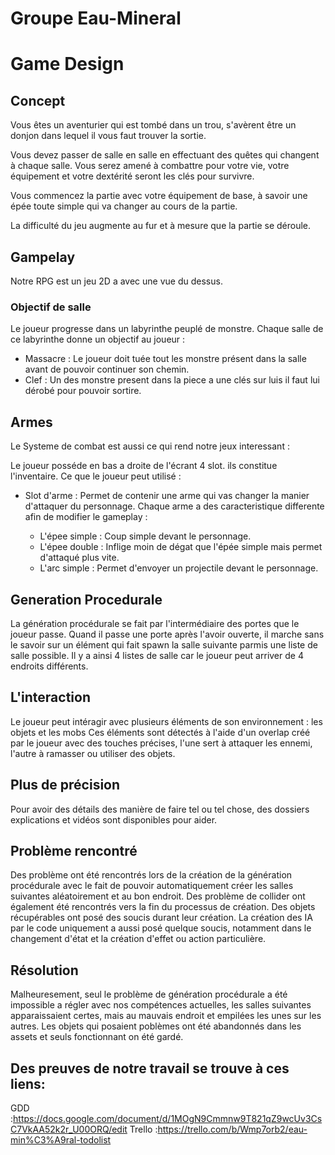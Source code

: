 # Groupe Eau-Mineral
# Game Design
## Concept
Vous êtes un aventurier qui est tombé dans un trou, s'avèrent être un donjon dans lequel il vous faut trouver la sortie.

Vous devez passer de salle en salle en effectuant des quêtes qui changent à chaque salle.
Vous serez amené à combattre pour votre vie, votre équipement et votre dextérité seront les clés pour survivre.

Vous commencez la partie avec votre équipement de base, à savoir une épée toute simple qui va changer au cours de la partie.

La difficulté du jeu augmente au fur et à mesure que la partie se déroule.


## Gampelay
Notre RPG est un jeu 2D a avec une vue du dessus.
### Objectif de salle
Le joueur progresse dans un labyrinthe peuplé de monstre.
Chaque salle de ce labyrinthe donne un objectif au joueur :
- Massacre : Le joueur doit tuée tout les monstre présent dans la salle avant de pouvoir continuer son chemin.
- Clef : Un des monstre present dans la piece a une clés sur  luis il faut lui dérobé pour pouvoir sortire.

## Armes
Le Systeme de combat est aussi ce qui rend notre jeux interessant :

Le joueur posséde en bas a droite de l'écrant 4 slot. ils constitue l'inventaire. Ce que le joueur peut utilisé :
- Slot d'arme : Permet de contenir une arme qui vas changer la manier d'attaquer du personnage. Chaque arme a des caracteristique differente afin de modifier le gameplay :

    - L'épee simple : Coup simple devant le personnage.
    - L'épee double : Inflige moin de dégat que l'épée simple mais  permet d'attaqué plus vite.
    - L'arc simple : Permet d'envoyer un projectile devant le personnage.

## Generation Procedurale
La génération procédurale se fait par l'intermédiaire des portes que le joueur passe. Quand il passe une porte après l'avoir ouverte, il marche sans le savoir sur un élément qui fait spawn la salle suivante parmis une liste de salle possible. Il y a ainsi 4 listes de salle car le joueur peut arriver de 4 endroits différents.

## L'interaction
Le joueur peut intéragir avec plusieurs éléments de son environnement : les objets et les mobs
Ces éléments sont détectés à l'aide d'un overlap créé par le joueur avec des touches précises, l'une sert à attaquer les ennemi, l'autre à ramasser ou utiliser des objets.

## Plus de précision
Pour avoir des détails des manière de faire tel ou tel chose, des dossiers explications et vidéos sont disponibles pour aider.

## Problème rencontré
Des problème ont été rencontrés lors de la création de la génération procédurale avec le fait de pouvoir automatiquement créer les salles suivantes aléatoirement et au bon endroit.
Des problème de collider ont également été rencontrés vers la fin du processus de création.
Des objets récupérables ont posé des soucis durant leur création.
La création des IA par le code uniquement a aussi posé quelque soucis, notamment dans le changement d'état et la création d'effet ou action particulière.

## Résolution
Malheuresement, seul le problème de génération procédurale a été impossible a régler avec nos compétences actuelles, les salles suivantes apparaissaient certes, mais au mauvais endroit et empilées les unes sur les autres.
Les objets qui posaient poblèmes ont été abandonnés dans les assets et seuls fonctionnant on été gardé.

## Des preuves de notre travail se trouve à ces liens:
GDD :https://docs.google.com/document/d/1MOgN9Cmmnw9T821qZ9wcUv3CsC7VkAA52k2r_U00ORQ/edit
Trello :https://trello.com/b/Wmp7orb2/eau-min%C3%A9ral-todolist
